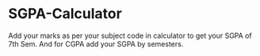 # SGPA-Calculator

Add your marks as per your subject code in calculator to get your SGPA of 7th Sem. And for CGPA add your SGPA by semesters.
